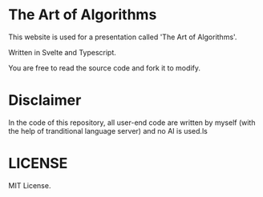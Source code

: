 # The Art of Algorithms

This website is used for a presentation called 'The Art of Algorithms'. 

Written in Svelte and Typescript.

You are free to read the source code and fork it to modify.

# Disclaimer

In the code of this repository, all user-end code are written by myself (with the help of tranditional language server) and no AI is used.ls 

# LICENSE

MIT License.
